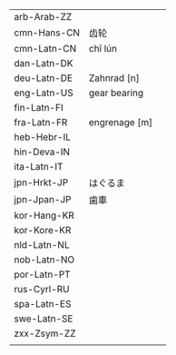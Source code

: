 | | | |
|-|-|-|
| arb-Arab-ZZ |  |  |
| cmn-Hans-CN | 齿轮 |  |
| cmn-Latn-CN | chǐ lún |  |
| dan-Latn-DK |  |  |
| deu-Latn-DE | Zahnrad [n] |  |
| eng-Latn-US | gear bearing |  |
| fin-Latn-FI |  |  |
| fra-Latn-FR | engrenage [m] |  |
| heb-Hebr-IL |  |  |
| hin-Deva-IN |  |  |
| ita-Latn-IT |  |  |
| jpn-Hrkt-JP | はぐるま |  |
| jpn-Jpan-JP | 歯車 |  |
| kor-Hang-KR |  |  |
| kor-Kore-KR |  |  |
| nld-Latn-NL |  |  |
| nob-Latn-NO |  |  |
| por-Latn-PT |  |  |
| rus-Cyrl-RU |  |  |
| spa-Latn-ES |  |  |
| swe-Latn-SE |  |  |
| zxx-Zsym-ZZ |  |  |
|  |  |  |
